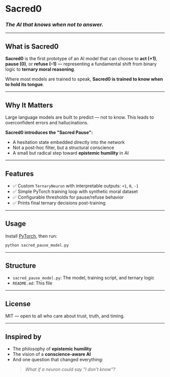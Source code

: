 # Sacred0

### *The AI that knows when not to answer.*

---

## What is Sacred0

**Sacred0** is the first prototype of an AI model that can choose to **act (+1)**, **pause (0)**, or **refuse (–1)** — representing a fundamental shift from binary logic to **ternary moral reasoning**.

Where most models are trained to speak, **Sacred0 is trained to know when to hold its tongue**.

---

## Why It Matters

Large language models are built to predict — not to know. This leads to overconfident errors and hallucinations.

**Sacred0 introduces the "Sacred Pause":**

- A hesitation state embedded directly into the network  
- Not a post-hoc filter, but a structural conscience  
- A small but radical step toward **epistemic humility** in AI

---

## Features

- ✅ Custom `TernaryNeuron` with interpretable outputs: `+1`, `0`, `-1`  
- ✅ Simple PyTorch training loop with synthetic moral dataset  
- ✅ Configurable thresholds for pause/refuse behavior  
- ✅ Prints final ternary decisions post-training  

---

## Usage

Install [PyTorch](https://pytorch.org), then run:

```bash
python sacred_pause_model.py
```

---

## Structure

- `sacred_pause_model.py`: The model, training script, and ternary logic  
- `README.md`: This file  

---

## License

MIT — open to all who care about trust, truth, and timing.

---

## Inspired by

- The philosophy of **epistemic humility**  
- The vision of a **conscience-aware AI**  
- And one question that changed everything:  
  > *What if a neuron could say "I don’t know"?*
